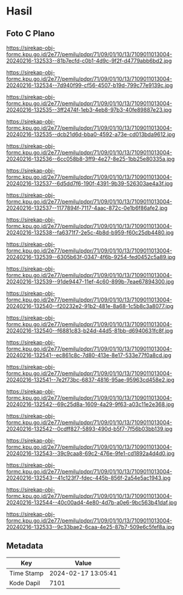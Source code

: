# Hasil

## Foto C Plano

https://sirekap-obj-formc.kpu.go.id/2e77/pemilu/pdpr/71/09/01/10/13/7109011013004-20240216-132533--81b7ecfd-c0b1-4d9c-9f2f-d4779abb6bd2.jpg

https://sirekap-obj-formc.kpu.go.id/2e77/pemilu/pdpr/71/09/01/10/13/7109011013004-20240216-132534--7d940f99-cf56-4507-b19d-799c77e9139c.jpg

https://sirekap-obj-formc.kpu.go.id/2e77/pemilu/pdpr/71/09/01/10/13/7109011013004-20240216-132535--3ff2474f-1eb3-4eb8-97b3-40fe89887e23.jpg

https://sirekap-obj-formc.kpu.go.id/2e77/pemilu/pdpr/71/09/01/10/13/7109011013004-20240216-132535--dcb21d6d-bba0-4592-a73e-cd013bda9612.jpg

https://sirekap-obj-formc.kpu.go.id/2e77/pemilu/pdpr/71/09/01/10/13/7109011013004-20240216-132536--6cc058b8-3ff9-4e27-8e25-1bb25e80335a.jpg

https://sirekap-obj-formc.kpu.go.id/2e77/pemilu/pdpr/71/09/01/10/13/7109011013004-20240216-132537--6d5dd7f6-190f-4391-9b39-526303ae4a3f.jpg

https://sirekap-obj-formc.kpu.go.id/2e77/pemilu/pdpr/71/09/01/10/13/7109011013004-20240216-132537--1177894f-7117-4aac-872c-0e1b6f86afe2.jpg

https://sirekap-obj-formc.kpu.go.id/2e77/pemilu/pdpr/71/09/01/10/13/7109011013004-20240216-132538--fa6371f7-2e5c-4b8d-b959-f60c25db4480.jpg

https://sirekap-obj-formc.kpu.go.id/2e77/pemilu/pdpr/71/09/01/10/13/7109011013004-20240216-132539--6305b63f-0347-4f6b-9254-fed0452c5a89.jpg

https://sirekap-obj-formc.kpu.go.id/2e77/pemilu/pdpr/71/09/01/10/13/7109011013004-20240216-132539--91de9447-11ef-4c60-899b-7eae67894300.jpg

https://sirekap-obj-formc.kpu.go.id/2e77/pemilu/pdpr/71/09/01/10/13/7109011013004-20240216-132540--f20232e2-91b2-481e-8a68-1c5b8c3a8077.jpg

https://sirekap-obj-formc.kpu.go.id/2e77/pemilu/pdpr/71/09/01/10/13/7109011013004-20240216-132540--f6881c83-b24d-44d5-81bb-d6940631fc8f.jpg

https://sirekap-obj-formc.kpu.go.id/2e77/pemilu/pdpr/71/09/01/10/13/7109011013004-20240216-132541--ec861c8c-7d80-413e-8e17-533e77f0a8cd.jpg

https://sirekap-obj-formc.kpu.go.id/2e77/pemilu/pdpr/71/09/01/10/13/7109011013004-20240216-132541--7e2f73bc-6837-4816-95ae-95963cd458e2.jpg

https://sirekap-obj-formc.kpu.go.id/2e77/pemilu/pdpr/71/09/01/10/13/7109011013004-20240216-132542--69c25d8a-1609-4a29-9f63-a03c11e2e368.jpg

https://sirekap-obj-formc.kpu.go.id/2e77/pemilu/pdpr/71/09/01/10/13/7109011013004-20240216-132542--0cdff827-5893-490d-b5f7-7f56b03bb139.jpg

https://sirekap-obj-formc.kpu.go.id/2e77/pemilu/pdpr/71/09/01/10/13/7109011013004-20240216-132543--39c9caa8-69c2-476e-9fe1-cd1892a4d4d0.jpg

https://sirekap-obj-formc.kpu.go.id/2e77/pemilu/pdpr/71/09/01/10/13/7109011013004-20240216-132543--41c123f7-fdec-445b-856f-2a54e5ac1943.jpg

https://sirekap-obj-formc.kpu.go.id/2e77/pemilu/pdpr/71/09/01/10/13/7109011013004-20240216-132544--40c00ad4-4e80-4d7b-a0e6-9bc563b41daf.jpg

https://sirekap-obj-formc.kpu.go.id/2e77/pemilu/pdpr/71/09/01/10/13/7109011013004-20240216-132533--9c33bae2-6caa-4e25-87b7-509e6c5fef8a.jpg


## Metadata

| Key        | Value               |
| ---------- | ------------------- |
| Time Stamp | 2024-02-17 13:05:41 |
| Kode Dapil | 7101                |



